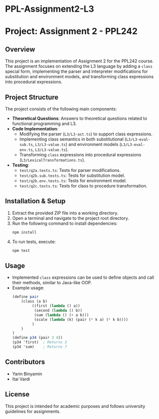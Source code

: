 # PPL-Assignment2-L3
# Project: Assignment 2 - PPL242

## Overview
This project is an implementation of Assignment 2 for the PPL242 course. The assignment focuses on extending the L3 language by adding a `class` special form, implementing the parser and interpreter modifications for substitution and environment models, and transforming class expressions into procedural expressions.

## Project Structure
The project consists of the following main components:

- **Theoretical Questions**: Answers to theoretical questions related to functional programming and L3.
- **Code Implementation**:
  - Modifying the parser (`L3/L3-ast.ts`) to support class expressions.
  - Implementing class semantics in both substitutional (`L3/L3-eval-sub.ts`, `L3/L3-value.ts`) and environment models (`L3/L3-eval-env.ts`, `L3/L3-value.ts`).
  - Transforming `class` expressions into procedural expressions (`L3/LexicalTransformations.ts`).
- **Testing**:
  - `test/q2a.tests.ts`: Tests for parser modifications.
  - `test/q2b.sub.tests.ts`: Tests for substitution model.
  - `test/q2b.env.tests.ts`: Tests for environment model.
  - `test/q2c.tests.ts`: Tests for class to procedure transformation.

## Installation & Setup
1. Extract the provided ZIP file into a working directory.
2. Open a terminal and navigate to the project root directory.
3. Run the following command to install dependencies:
   ```sh
   npm install
   ```
4. To run tests, execute:
   ```sh
   npm test
   ```

## Usage
- Implemented `class` expressions can be used to define objects and call their methods, similar to Java-like OOP.
- Example usage:
  ```scheme
  (define pair 
      (class (a b) 
           ((first (lambda () a)) 
            (second (lambda () b))
            (sum (lambda () (+ a b)))
            (scale (lambda (k) (pair (* k a) (* k b))))
           )
      )
  )
  (define p34 (pair 3 4))
  (p34 'first)  ; Returns 3
  (p34 'sum)    ; Returns 7
  ```

## Contributors
- Yarin Binyamin
- Itai Vardi

## License
This project is intended for academic purposes and follows university guidelines for assignments.
